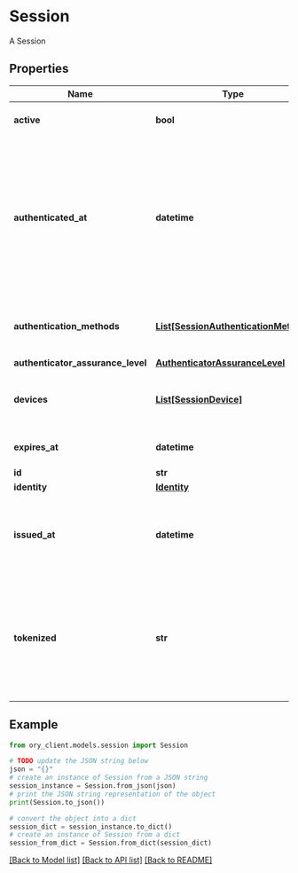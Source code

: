 # Session

A Session

## Properties

Name | Type | Description | Notes
------------ | ------------- | ------------- | -------------
**active** | **bool** | Active state. If false the session is no longer active. | [optional] 
**authenticated_at** | **datetime** | The Session Authentication Timestamp  When this session was authenticated at. If multi-factor authentication was used this is the time when the last factor was authenticated (e.g. the TOTP code challenge was completed). | [optional] 
**authentication_methods** | [**List[SessionAuthenticationMethod]**](SessionAuthenticationMethod.md) | A list of authenticators which were used to authenticate the session. | [optional] 
**authenticator_assurance_level** | [**AuthenticatorAssuranceLevel**](AuthenticatorAssuranceLevel.md) |  | [optional] 
**devices** | [**List[SessionDevice]**](SessionDevice.md) | Devices has history of all endpoints where the session was used | [optional] 
**expires_at** | **datetime** | The Session Expiry  When this session expires at. | [optional] 
**id** | **str** | Session ID | 
**identity** | [**Identity**](Identity.md) |  | [optional] 
**issued_at** | **datetime** | The Session Issuance Timestamp  When this session was issued at. Usually equal or close to &#x60;authenticated_at&#x60;. | [optional] 
**tokenized** | **str** | Tokenized is the tokenized (e.g. JWT) version of the session.  It is only set when the &#x60;tokenize_as&#x60; query parameter was set to a valid tokenize template during calls to &#x60;/session/whoami&#x60;. | [optional] 

## Example

```python
from ory_client.models.session import Session

# TODO update the JSON string below
json = "{}"
# create an instance of Session from a JSON string
session_instance = Session.from_json(json)
# print the JSON string representation of the object
print(Session.to_json())

# convert the object into a dict
session_dict = session_instance.to_dict()
# create an instance of Session from a dict
session_from_dict = Session.from_dict(session_dict)
```
[[Back to Model list]](../README.md#documentation-for-models) [[Back to API list]](../README.md#documentation-for-api-endpoints) [[Back to README]](../README.md)


